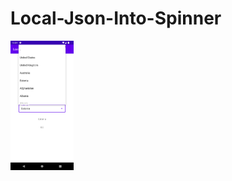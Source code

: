 # Local-Json-Into-Spinner
<img alt="Ezatpanah Local-Json-Into-Spinner" src="screenshot/Screenshot_1673294670.png" width="20%">
